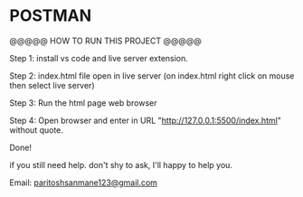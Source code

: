 # POSTMAN

@@@@@ HOW TO RUN THIS PROJECT @@@@@

Step 1: install vs code and  live server extension.

Step 2: index.html file open in live server (on index.html right click on mouse then select live server)

Step 3: Run the html page web  browser

Step 4: Open browser and enter in URL "http://127.0.0.1:5500/index.html" without quote.

Done!

if you still need help. don't shy to ask, I'll happy to help you.

Email: paritoshsanmane123@gmail.com
